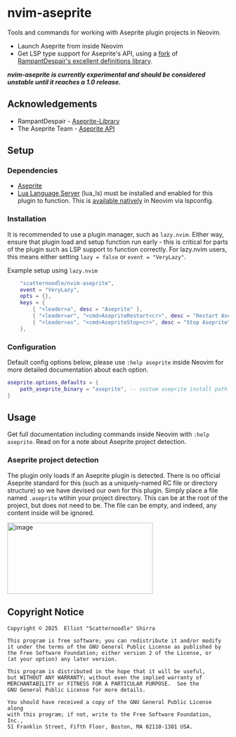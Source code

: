 # nvim-aseprite
Tools and commands for working with Aseprite plugin projects in Neovim.

* Launch Aseprite from inside Neovim
* Get LSP type support for Aseprite's API, using a [fork](https://github.com/scatternoodle/aseprite-lualib) of [RampantDespair's excellent definitions library](https://github.com/RampantDespair/Aseprite-Library).

**_nvim-aseprite is currently experimental and should be considered unstable until it reaches a 1.0 release._**

## Acknowledgements
* RampantDespair - [Aseprite-Library](https://github.com/RampantDespair/Aseprite-Library)
* The Aseprite Team - [Aseprite API](https://www.aseprite.org/api)

## Setup

### Dependencies 
* [Aseprite](https://www.aseprite.org/)
* [Lua Language Server](https://luals.github.io/) (lua_ls) must be installed and enabled for this plugin to function. This is [available natively](https://neovim.io/doc/user/lsp.html#lsp-quickstart) in Neovim via lspconfig.

### Installation
It is recommended to use a plugin manager, such as `lazy.nvim`. Either way,
ensure that plugin load and setup function run early - this is critical for
parts of the plugin such as LSP support to function correctly. For lazy.nvim
users, this means either setting `lazy = false` or `event = "VeryLazy"`.

Example setup using `lazy.nvim`
```lua
	"scatternoodle/nvim-aseprite",
	event = "VeryLazy",
	opts = {},
	keys = {
		{ "<leader>a", desc = "Aseprite" },
		{ "<leader>ar", "<cmd>AsepriteRestart<cr>", desc = "Restart Aseprite" },
		{ "<leader>as", "<cmd>AsepriteStop<cr>", desc = "Stop Aseprite" },
	},
```

### Configuration

Default config options below, please use `:help aseprite` inside Neovim for more detailed documentation about each option.
```Lua
aseprite.options_defaults = {
	path_aseprite_binary = "aseprite", -- custom aseprite install path
}
```

## Usage

Get full documentation including commands inside Neovim with `:help aseprite`. Read on for a note about Aseprite project detection.

### Aseprite project detection
The plugin only loads if an Aseprite plugin is detected. There is no official Aseprite standard for this (such as a uniquely-named RC file or directory structure) so we have devised our own for this plugin. Simply place a file named `.aseprite` wtihin your project directory. This can be at the root of the project, but does not need to be. The file can be empty, and indeed, any content inside will be ignored.

<img width="331" height="162" alt="image" src="https://github.com/user-attachments/assets/76f0e108-8b61-427b-9c21-b03d1e39d7e5" />

## Copyright Notice

    Copyright © 2025  Elliot "Scatternoodle" Shirra
	
	This program is free software; you can redistribute it and/or modify
    it under the terms of the GNU General Public License as published by
    the Free Software Foundation; either version 2 of the License, or
    (at your option) any later version.

    This program is distributed in the hope that it will be useful,
    but WITHOUT ANY WARRANTY; without even the implied warranty of
    MERCHANTABILITY or FITNESS FOR A PARTICULAR PURPOSE.  See the
    GNU General Public License for more details.

    You should have received a copy of the GNU General Public License along
    with this program; if not, write to the Free Software Foundation, Inc.,
    51 Franklin Street, Fifth Floor, Boston, MA 02110-1301 USA.

